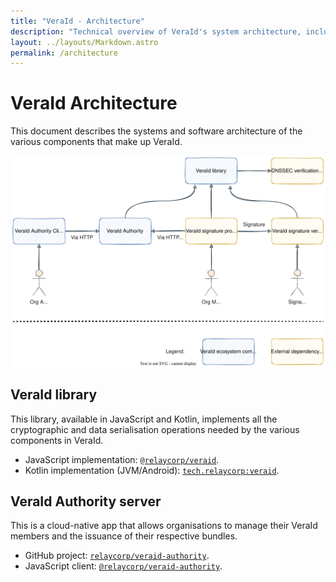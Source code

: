 ```yaml
---
title: "VeraId - Architecture"
description: "Technical overview of VeraId's system architecture, including the core cryptographic library and cloud-native authority server components"
layout: ../layouts/Markdown.astro
permalink: /architecture
---
```


# VeraId Architecture

This document describes the systems and software architecture of the various components that make up VeraId.

![](/diagrams/architecture.svg)

## VeraId library

This library, available in JavaScript and Kotlin, implements all the cryptographic and data serialisation operations needed by the various components in VeraId.

- JavaScript implementation: [`@relaycorp/veraid`](https://github.com/relaycorp/veraid-js).
- Kotlin implementation (JVM/Android): [`tech.relaycorp:veraid`](https://github.com/relaycorp/veraid-jvm).

## VeraId Authority server

This is a cloud-native app that allows organisations to manage their VeraId members and the issuance of their respective bundles.

- GitHub project: [`relaycorp/veraid-authority`](https://github.com/relaycorp/veraid-authority).
- JavaScript client: [`@relaycorp/veraid-authority`](https://github.com/relaycorp/veraid-authority-js).
